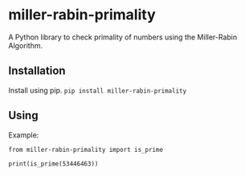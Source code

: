 # miller-rabin-primality

A Python library to check primality of numbers using the Miller-Rabin Algorithm.

## Installation

Install using pip.
`pip install miller-rabin-primality`

## Using

Example:
```python3
from miller-rabin-primality import is_prime

print(is_prime(53446463))
```

